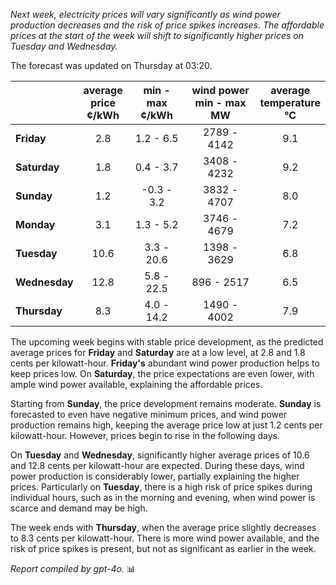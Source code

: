 *Next week, electricity prices will vary significantly as wind power production decreases and the risk of price spikes increases. The affordable prices at the start of the week will shift to significantly higher prices on Tuesday and Wednesday.*

The forecast was updated on Thursday at 03:20.

|            | average<br>price<br>¢/kWh | min - max<br>¢/kWh | wind power<br>min - max<br>MW | average<br>temperature<br>°C |
|:-----------|:----------------:|:----------------:|:-------------:|:-------------:|
| **Friday** | 2.8 | 1.2 - 6.5 | 2789 - 4142 | 9.1 |
| **Saturday** | 1.8 | 0.4 - 3.7 | 3408 - 4232 | 9.2 |
| **Sunday** | 1.2 | -0.3 - 3.2 | 3832 - 4707 | 8.0 |
| **Monday** | 3.1 | 1.3 - 5.2 | 3746 - 4679 | 7.2 |
| **Tuesday** | 10.6 | 3.3 - 20.6 | 1398 - 3629 | 6.8 |
| **Wednesday** | 12.8 | 5.8 - 22.5 | 896 - 2517 | 6.5 |
| **Thursday** | 8.3 | 4.0 - 14.2 | 1490 - 4002 | 7.9 |

The upcoming week begins with stable price development, as the predicted average prices for **Friday** and **Saturday** are at a low level, at 2.8 and 1.8 cents per kilowatt-hour. **Friday's** abundant wind power production helps to keep prices low. On **Saturday**, the price expectations are even lower, with ample wind power available, explaining the affordable prices.

Starting from **Sunday**, the price development remains moderate. **Sunday** is forecasted to even have negative minimum prices, and wind power production remains high, keeping the average price low at just 1.2 cents per kilowatt-hour. However, prices begin to rise in the following days.

On **Tuesday** and **Wednesday**, significantly higher average prices of 10.6 and 12.8 cents per kilowatt-hour are expected. During these days, wind power production is considerably lower, partially explaining the higher prices. Particularly on **Tuesday**, there is a high risk of price spikes during individual hours, such as in the morning and evening, when wind power is scarce and demand may be high.

The week ends with **Thursday**, when the average price slightly decreases to 8.3 cents per kilowatt-hour. There is more wind power available, and the risk of price spikes is present, but not as significant as earlier in the week.

*Report compiled by gpt-4o.* 📊
